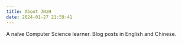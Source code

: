```yaml
---
title: About JNzH
date: 2024-01-27 21:59:41
---
```


A naïve Computer Science learner. Blog posts in English and Chinese.

